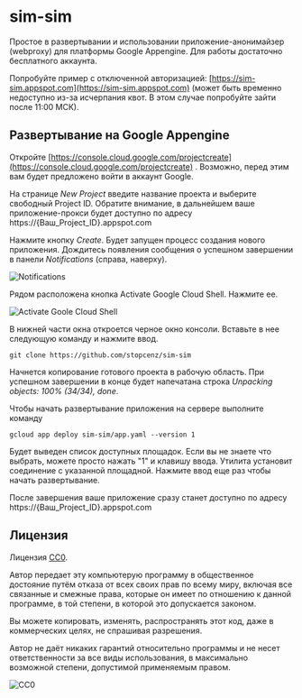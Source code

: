 sim-sim
=======

Простое в развертывании и использовании приложение-анонимайзер (webproxy) для платформы Google Appengine. Для работы достаточно бесплатного аккаунта. 

Попробуйте пример с отключенной авторизацией: [https://sim-sim.appspot.com](https://sim-sim.appspot.com) (может быть временно недоступно из-за исчерпания квот. В этом случае попробуйте зайти после 11:00 МСК).


Развертывание на Google Appengine
---------------------------------

Откройте [https://console.cloud.google.com/projectcreate](https://console.cloud.google.com/projectcreate) . Возможно, перед этим вам будет предложено войти в аккаунт Google.

На странице *New Project* введите название проекта и выберите свободный Project ID. Обратите внимание, в дальнейшем ваше приложение-прокси будет доступно по адресу https://{Ваш_Project_ID}.appspot.com

Нажмите кнопку *Create*. Будет запущен процесс создания нового приложения. Дождитесь появления сообщения о успешном завершении в панели *Notifications* (справа, наверху).

![Notifications](http://images.vfl.ru/ii/1523011443/c77c1b79/21273759.png)

Рядом расположена кнопка Activate Google Cloud Shell. Нажмите ее.

![Activate Goole Cloud Shell](http://images.vfl.ru/ii/1523011521/427768bf/21273769.png)

В нижней части окна откроется черное окно консоли. Вставьте в нее следующую команду и нажмите ввод.

    git clone https://github.com/stopcenz/sim-sim

Начнется копирование готового проекта в рабочую область. При успешном завершении в конце будет напечатана строка *Unpacking objects: 100% (34/34), done*.

Чтобы начать развертывание приложения на сервере выполните команду

    gcloud app deploy sim-sim/app.yaml --version 1

Будет выведен список доступных площадок. Если вы не знаете что выбрать, можете просто нажать "1" и клавишу ввода. Утилита установит соединение с указанной площадной. Нажмите ввод еще раз чтобы начать развертывание.

После завершения ваше приложение сразу станет доступно по адресу https://{Ваш_Project_ID}.appspot.com


Лицензия
--------

Лицензия [CC0](http://creativecommons.org/publicdomain/zero/1.0/).

Автор передает эту компьютерую программу в общественное достояние путём отказа от всех своих прав по всему миру, включая все связанные и смежные права, которые он имеет по отношению к данной программе, в той степени, в которой 
это допускается законом.

Вы можете копировать, изменять, распространять этот код, даже в коммерческих целях, не спрашивая разрешения.

Автор не даёт никаких гарантий относительно программы и не несет ответственности за все виды использования, в максимально возможной степени, допустимой применяемым правом.

![CC0](https://licensebuttons.net/p/zero/1.0/80x15.png)
